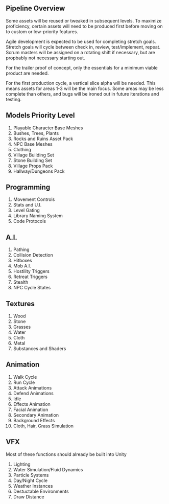 ## Pipeline Overview

Some assets will be reused or tweaked in subsequent levels.  To maximize proficiency, certain assets will need to be produced first before moving on to custom or low-priority features.

Agile development is expected to be used for completing stretch goals.  Stretch goals will cycle between check in, review, test/implement, repeat.  Scrum masters will be assigned on a rotating shift if necessary, but are propbably not necessary starting out.

For the trailer proof of concept, only the essentials for a minimum viable product are needed.

For the first production cycle, a vertical slice alpha will be needed. This means assets for areas 1-3 will be the main focus.  Some areas may be less complete than others, and bugs will be ironed out in future iterations and testing.

## Models Priority Level
1. Playable Character Base Meshes
2. Bushes, Trees, Plants
3. Rocks and Ruins Asset Pack
4. NPC Base Meshes
5. Clothing 
6. Village Building Set
7. Stone Building Set
8. Village Props Pack
7. Hallway/Dungeons Pack

## Programming
1. Movement Controls
2. Stats and U.I.
3. Level Gating
4. Library Naming System
5. Code Protocols

## A.I.
1. Pathing 
2. Collision Detection
3. Hitboxes
4. Mob A.I.
5. Hostility Triggers
6. Retreat Triggers
7. Stealth
8. NPC Cycle States

## Textures
1. Wood 
2. Stone
3. Grasses
4. Water
5. Cloth
6. Metal
7. Substances and Shaders

## Animation
1. Walk Cycle
2. Run Cycle
3. Attack Animations
4. Defend Animations
5. Idle
6. Effects Animation
7. Facial Animation
8. Secondary Animation
9. Background Effects
7. Cloth, Hair, Grass Simulation

## VFX
Most of these functions should already be built into Unity
1. Lighting
2. Water Simulation/Fluid Dynamics
3. Particle Systems
4. Day/Night Cycle
5. Weather Instances
6. Destuctable Environments
7. Draw Distance
